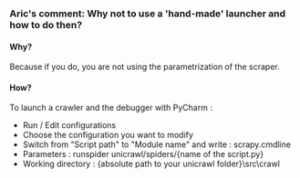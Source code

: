 ### Aric's comment: Why not to use a 'hand-made' launcher and how to do then?

#### Why?
Because if you do, you are not using the parametrization of the scraper.

#### How?
To launch a crawler and the debugger with PyCharm :
- Run / Edit configurations
- Choose the configuration you want to modify
- Switch from "Script path" to "Module name" and write : scrapy.cmdline
- Parameters : runspider unicrawl/spiders/{name of the script.py}
- Working directory : {absolute path to your unicrawl folder}\src\crawl
